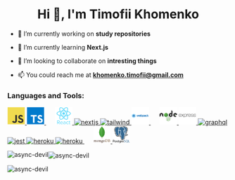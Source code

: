 <h1 align="center">Hi 👋, I'm Timofii Khomenko</h1>  
 
- 🔭 I’m currently working on **study repositories**  
  
- 🌱 I’m currently learning **Next.js**  
  
- 👯 I’m looking to collaborate on **intresting things**  
  
- 📫 You could reach me at **khomenko.timofii@gmail.com**

<h3 align="left">Languages and Tools:</h3>
<p align="left">
  <a href="https://developer.mozilla.org/en-US/docs/Web/JavaScript" target="_blank"> <img
      src="https://raw.githubusercontent.com/devicons/devicon/master/icons/javascript/javascript-original.svg"
      alt="javascript" width="40" height="40" /> </a>
  <a href="https://www.typescriptlang.org/" target="_blank"> <img
      src="https://raw.githubusercontent.com/devicons/devicon/master/icons/typescript/typescript-original.svg"
      alt="typescript" width="40" height="40" /> </a>
  &nbsp&nbsp&nbsp&nbsp
  <a href="https://reactjs.org/" target="_blank"> <img
      src="https://raw.githubusercontent.com/devicons/devicon/master/icons/react/react-original-wordmark.svg"
      alt="react" width="40" height="40" /> </a>
  <a href="https://nextjs.org/" target="_blank"> <img src="https://cdn.worldvectorlogo.com/logos/nextjs-3.svg"
      alt="nextjs" width="40" height="40" /> </a>
  <a href="https://tailwindcss.com/" target="_blank"> <img
      src="https://www.vectorlogo.zone/logos/tailwindcss/tailwindcss-icon.svg" alt="tailwind" width="40" height="40" />
  </a>
  <a href="https://webpack.js.org" target="_blank"> <img
      src="https://raw.githubusercontent.com/devicons/devicon/d00d0969292a6569d45b06d3f350f463a0107b0d/icons/webpack/webpack-original-wordmark.svg"
      alt="webpack" width="40" height="40" /> </a>
  &nbsp&nbsp&nbsp&nbsp
  <a href="https://nodejs.org" target="_blank"> <img
      src="https://raw.githubusercontent.com/devicons/devicon/master/icons/nodejs/nodejs-original-wordmark.svg"
      alt="nodejs" width="40" height="40" /> </a>
  <a href="https://expressjs.com" target="_blank"> <img
      src="https://raw.githubusercontent.com/devicons/devicon/master/icons/express/express-original-wordmark.svg"
      alt="express" width="40" height="40" /> </a>
  <a href="https://graphql.org" target="_blank"> <img src="https://www.vectorlogo.zone/logos/graphql/graphql-icon.svg"
      alt="graphql" width="40" height="40" /> </a>
  <a href="https://jestjs.io" target="_blank"> <img src="https://www.vectorlogo.zone/logos/jestjsio/jestjsio-icon.svg"
      alt="jest" width="40" height="40" /> </a>
  <a href="https://heroku.com" target="_blank"> <img src="https://www.vectorlogo.zone/logos/heroku/heroku-icon.svg"
      alt="heroku" width="40" height="40" /> </a>
  <a href="https://discord.js.org" target="_blank"> <img src="https://discord.js.org/static/logo-square.png"
      alt="heroku" width="40" height="40" /> </a>
  &nbsp&nbsp&nbsp&nbsp
  <a href="https://www.mongodb.com/" target="_blank"> <img
      src="https://raw.githubusercontent.com/devicons/devicon/master/icons/mongodb/mongodb-original-wordmark.svg"
      alt="mongodb" width="40" height="40" /> </a>
  <a href="https://www.postgresql.org" target="_blank"> <img
      src="https://raw.githubusercontent.com/devicons/devicon/master/icons/postgresql/postgresql-original-wordmark.svg"
      alt="postgresql" width="40" height="40" /> </a>

</p>
<p><img align="left"
    src="https://github-readme-stats.vercel.app/api/top-langs/?username=async-devil&layout=compact&count_private=true&cache_seconds=3600&theme=nord"
    alt="async-devil" /></p>

<p><img align="center"
    src="https://github-readme-stats.vercel.app/api?username=async-devil&show_icons=true&theme=nord&count_private=true&cache_seconds=3600"
    alt="async-devil" /></p>

<p align="left"> <img
    src="https://komarev.com/ghpvc/?username=async-devil&label=Profile%20views&color=242929&style=flat-square"
    alt="async-devil" /> </p>
